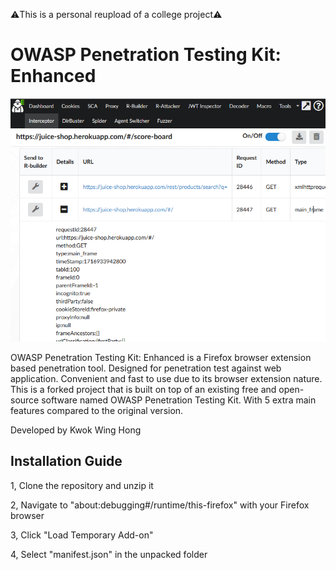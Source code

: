 ⚠️This is a personal reupload of a college project⚠️

# OWASP Penetration Testing Kit: Enhanced

![alt text](https://github.com/HansKwok2050/OWASP_PTK_Enhanced/blob/main/Project%20Docs/interceptor.png)

OWASP Penetration Testing Kit: Enhanced is a Firefox browser extension based penetration tool. Designed for penetration test against web application. Convenient and fast to use due to its browser extension nature. This is a forked project that is built on top of an existing free and open-source software named OWASP Penetration Testing Kit. With 5 extra main features compared to the original version.

Developed by Kwok Wing Hong

## Installation Guide

1, Clone the repository and unzip it

2, Navigate to "about:debugging#/runtime/this-firefox" with your Firefox browser

3, Click "Load Temporary Add-on"

4, Select "manifest.json" in the unpacked folder

